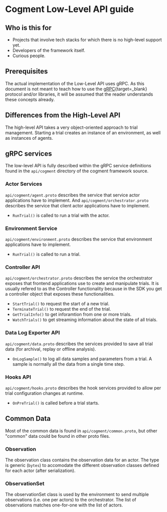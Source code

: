 # Cogment Low-Level API guide

## Who is this for

-   Projects that involve tech stacks for which there is no high-level support yet.
-   Developers of the framework itself.
-   Curious people.

## Prerequisites

The actual implementation of the Low-Level API uses gRPC. As this document is not meant to teach how to use the [gRPC](https://grpc.io){target=\_blank} protocol and/or libraries, it will be assumed that the reader understands these concepts already.

## Differences from the High-Level API

The high-level API takes a very object-oriented approach to trial management. Starting a trial creates an instance of an environment, as well as instances of agents.

## gRPC services

The low-level API is fully described within the gRPC service definitions found in the `api/cogment` directory of the cogment framework source.

### Actor Services

`api/cogment/agent.proto` describes the service that service actor applications have to implement. And `api/cogment/orchestrator.proto` describes the service that client actor applications have to implement.

-   `RunTrial()` is called to run a trial with the actor.

### Environment Service

`api/cogment/environment.proto` describes the service that environment applications have to implement.

-   `RunTrial()` is called to run a trial.

### Controller API

`api/cogment/orchestrator.proto` describes the service the orchestrator exposes that frontend applications use to create and manipulate trials. It is usually refered to as the Controller functionality because in the SDK you get a controller object that exposes these functionalities.

-   `StartTrial()` to request the start of a new trial.
-   `TerminateTrial()` to request the end of the trial.
-   `GetTrialInfo()` to get inforamtion from one or more trials.
-   `WatchTrials()` to get streaming information about the state of all trials.

### Data Log Exporter API

`api/cogment/data.proto` describes the services provided to save all trial data (for archival, replay or offline analysis).

-   `OnLogSample()` to log all data samples and parameters from a trial. A sample is normally all the data from a single time step.

### Hooks API

`api/cogment/hooks.proto` describes the hook services provided to allow per trial configuration changes at runtime.

-   `OnPreTrial()` is called before a trial starts.

## Common Data

Most of the common data is found in `api/cogment/common.proto`, but other "common" data could be found in other proto files.

### Observation

The observation class contains the observation data for an actor. The type is generic (`bytes`) to accomodate the different observation classes defined for each actor (after serialization).

### ObservationSet

The observationSet class is used by the environment to send multiple observations (i.e. one per actors) to the orchestrator. The list of observations matches one-for-one with the list of actors.
